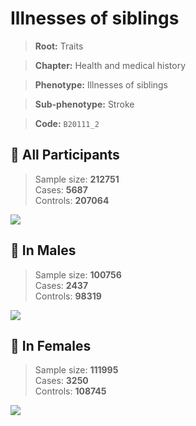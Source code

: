 # Illnesses of siblings
> **Root:** Traits  

> **Chapter:** Health and medical history  

> **Phenotype:** Illnesses of siblings  

> **Sub-phenotype:** Stroke  

> **Code:** `B20111_2`

## 🧪 All Participants  
> Sample size: **212751**  
> Cases: **5687**  
> Controls: **207064**
<img src="/Traits/Figures/ALL/B20111_2.png"/>
<CsvTable src="/Traits/Data/ALL/LG_B20111_2.csv" label="🔍 View full results" />

## 👨 In Males  
> Sample size: **100756**  
> Cases: **2437**  
> Controls: **98319**
<img src="/Traits/Figures/Male/B20111_2.png"/>
<CsvTable src="/Traits/Data/Male/LG_B20111_2.csv" label="🔍 View full results" />

## 👩 In Females  
> Sample size: **111995**  
> Cases: **3250**  
> Controls: **108745**
<img src="/Traits/Figures/Female/B20111_2.png"/>
<CsvTable src="/Traits/Data/Female/LG_B20111_2.csv" label="🔍 View full results" />
